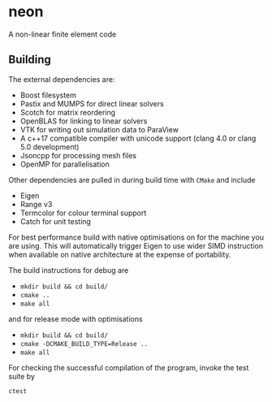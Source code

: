 # neon
A non-linear finite element code

## Building

The external dependencies are:
 - Boost filesystem
 - Pastix and MUMPS for direct linear solvers
 - Scotch for matrix reordering
 - OpenBLAS for linking to linear solvers
 - VTK for writing out simulation data to ParaView
 - A c++17 compatible compiler with unicode support (clang 4.0 or clang 5.0 development)
 - Jsoncpp for processing mesh files
 - OpenMP for parallelisation
 
Other dependencies are pulled in during build time with `CMake` and include

 - Eigen
 - Range v3
 - Termcolor for colour terminal support
 - Catch for unit testing
 
For best performance build with native optimisations on for the machine you are using.  This will automatically trigger Eigen to use wider SIMD instruction when available on native architecture at the expense of portability.

The build instructions for debug are
- `mkdir build && cd build/`
- `cmake ..`
- `make all`

and for release mode with optimisations

- `mkdir build && cd build/`
- `cmake -DCMAKE_BUILD_TYPE=Release ..`
- `make all`

For checking the successful compilation of the program, invoke the test suite by

`ctest`
